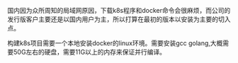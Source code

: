 国内因为众所周知的局域网原因，下载k8s程序和docker命令会很麻烦，而公司的发行版客户主要还是以国内用户为主，所以打算在最初的版本以安装为主要的切入点。

构建k8s项目需要一个本地安装docker的linux环境。需要安装gcc golang,大概需要50G左右的硬盘，需要11G以上的内存来保证并行编译。

